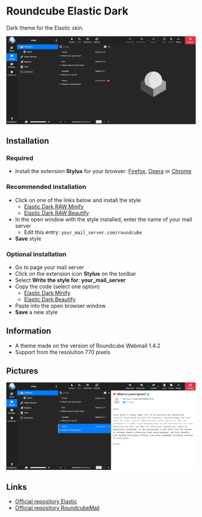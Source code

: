 # Roundcube Elastic Dark

Dark theme for the Elastic skin.

<a href="https://raw.githubusercontent.com/Skorpion/roundcube-elastic-dark/master/assets/mail.png"><img src="assets/mail.png" width="600" alt=""></a>

## Installation

### Required

* Install the extension **Stylus** for your browser: [Firefox](https://addons.mozilla.org/en/firefox/addon/styl-us/), [Opera](https://addons.opera.com/en/extensions/details/stylus/) or [Chrome](https://chrome.google.com/webstore/detail/stylus-beta/apmmpaebfobifelkijhaljbmpcgbjbdo)

### Recommended installation

* Click on one of the links below and install the style
  * [Elastic Dark RAW Minify](https://raw.githubusercontent.com/Skorpion/roundcube-elastic-dark/master/styles/main.user.css)
  * [Elastic Dark RAW Beautify](https://raw.githubusercontent.com/Skorpion/roundcube-elastic-dark/master/styles/main_doc.user.css)
* In the open window with the style installed, enter the name of your mail server
  * Edit this entry: `your_mail_server.com/roundcube`
* **Save** style

### Optional installation

* Go to page your mail server
* Click on the extension icon **Stylus** on the toolbar
* Select **Write the style for**: **your_mail_server**
* Copy the code (select one option)
  * [Elastic Dark Minify](https://github.com/Skorpion/roundcube-elastic-dark/blob/master/styles/main.user.css)
  * [Elastic Dark Beautify](https://github.com/Skorpion/roundcube-elastic-dark/blob/master/styles/main_doc.user.css)
* Paste into the open browser window
* **Save** a new style

## Information

* A theme made on the version of Roundcube Webmail 1.4.2
* Support from the resolution 770 pixels

## Pictures

<a href="https://raw.githubusercontent.com/Skorpion/roundcube-elastic-dark/master/assets/mail-message.png"><img src="assets/mail-message.png" width="600" alt=""></a>

## Links

* [Official repository Elastic](https://github.com/roundcube/elastic)
* [Official repository RoundcubeMail](https://github.com/roundcube/roundcubemail)
